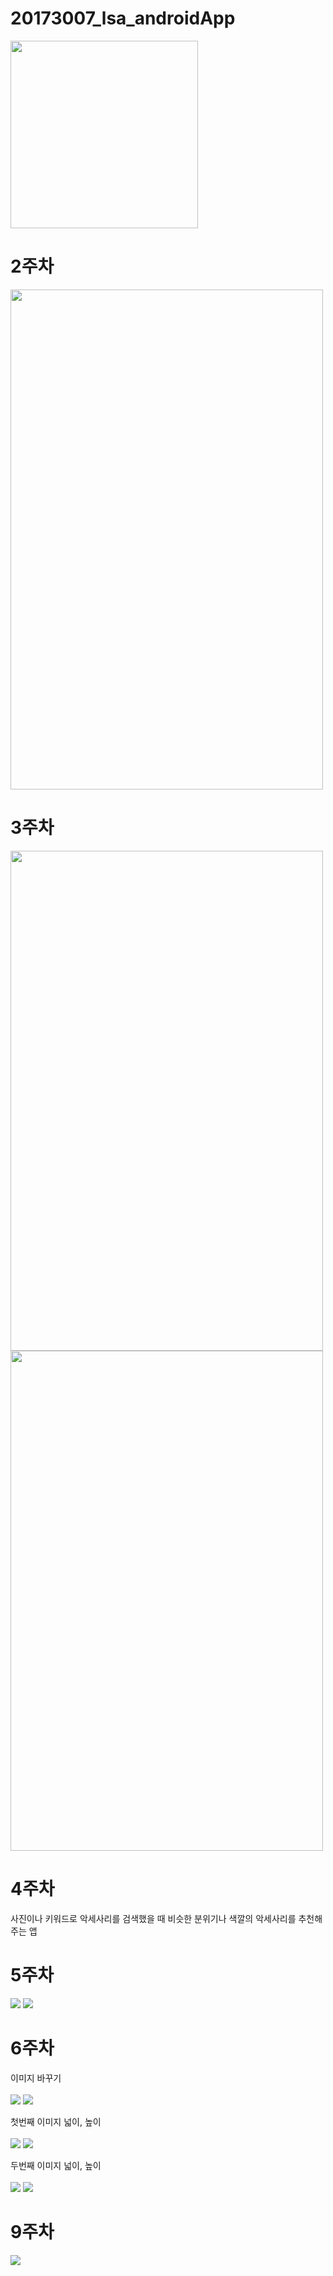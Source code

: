 # 20173007_lsa_androidApp
<img width="300" height= "300" src="./png/강아지.jpg"></img>
  
# 2주차
<img width="500" height="800" src="./png/20173007.PNG"></img>

# 3주차
<img width="500" height="800" src="./png/네이버.PNG"></img>
<img width="500" height="800" src="./png/전화걸기.PNG"></img>

# 4주차
사진이나 키워드로 악세사리를 검색했을 때 비슷한 분위기나 색깔의 악세사리를 추천해주는 앱

# 5주차
<img width="" height="" src="./png/캡처.PNG"></img>
<img width="" height="" src="./png/캡처2.PNG"></img>

# 6주차
이미지 바꾸기<br></br>
<img width="" height="" src="./png/6주차.PNG"></img> <img width="" height="" src="./png/6주차1.PNG"></img>

첫번째 이미지 넓이, 높이<br></br>
<img width="" height="" src="./png/6주차4.PNG"></img> <img width="" height="" src="./png/6주차5.PNG"></img>

두번째 이미지 넓이, 높이<br></br>
<img width="" height="" src="./png/6주차2.PNG"></img> <img width="" height="" src="./png/6주차3.PNG"></img>

# 9주차
<img width="" height="" src="./png/9주차.PNG"></img>
